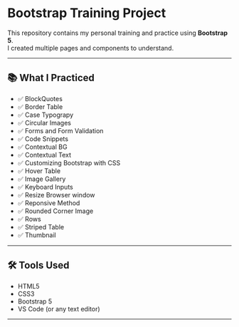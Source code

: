 # Bootstrap Training Project

This repository contains my personal training and practice using **Bootstrap 5**.  
I created multiple pages and components to understand.

---

## 📚 What I Practiced

- ✅ BlockQuotes
- ✅ Border Table
- ✅ Case Typograpy
- ✅ Circular Images
- ✅ Forms and Form Validation
- ✅ Code Snippets
- ✅ Contextual BG 
- ✅ Contextual Text
- ✅ Customizing Bootstrap with CSS
- ✅ Hover Table
- ✅ Image Gallery
- ✅ Keyboard Inputs
- ✅ Resize Browser window
- ✅ Reponsive Method
- ✅ Rounded Corner Image
- ✅ Rows
- ✅ Striped Table
- ✅ Thumbnail

---

## 🛠️ Tools Used

- HTML5  
- CSS3  
- Bootstrap 5  
- VS Code (or any text editor)

---
